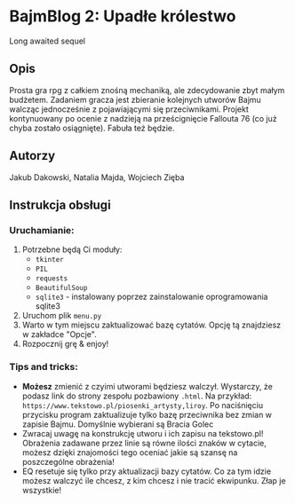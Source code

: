 # BajmBlog 2: Upadłe królestwo
Long awaited sequel

## Opis
Prosta gra rpg z całkiem znośną mechaniką, ale zdecydowanie zbyt małym budżetem. Zadaniem gracza jest zbieranie kolejnych utworów Bajmu walcząc jednocześnie z pojawiającymi się przeciwnikami.
Projekt kontynuowany po ocenie z nadzieją na prześcignięcie Fallouta 76 (co już chyba zostało osiągnięte).
Fabuła też będzie.

## Autorzy
Jakub Dakowski, Natalia Majda, Wojciech Zięba

## Instrukcja obsługi
### Uruchamianie:
   1. Potrzebne będą Ci moduły:
      - `tkinter`
      - `PIL`
      - `requests`
      - `BeautifulSoup`
      - `sqlite3` - instalowany poprzez zainstalowanie oprogramowania sqlite3
   2. Uruchom plik `menu.py`
   3. Warto w tym miejscu zaktualizować bazę cytatów. Opcję tą znajdziesz w zakładce "Opcje".
   4. Rozpocznij grę & enjoy!
### Tips and tricks:
   - __Możesz__ zmienić z czyimi utworami będziesz walczył. Wystarczy, że podasz link do strony zespołu pozbawiony `.html`. Na przykład: `https://www.tekstowo.pl/piosenki_artysty,liroy`. Po naciśnięciu przycisku program zaktualizuje tylko bazę przeciwnika bez zmian w zapisie Bajmu. Domyślnie wybierani są Bracia Golec
   - Zwracaj uwagę na konstrukcję utworu i ich zapisu na tekstowo.pl! Obrażenia zadawane przez linie są równe ilości znaków w cytacie, możesz dzięki znajomości tego oceniać jakie są szansę na poszczególne obrażenia!
   - EQ resetuje się tylko przy aktualizacji bazy cytatów. Co za tym idzie możesz walczyć ile chcesz, z kim chcesz i nie tracić ekwipunku. Złap je wszystkie!
